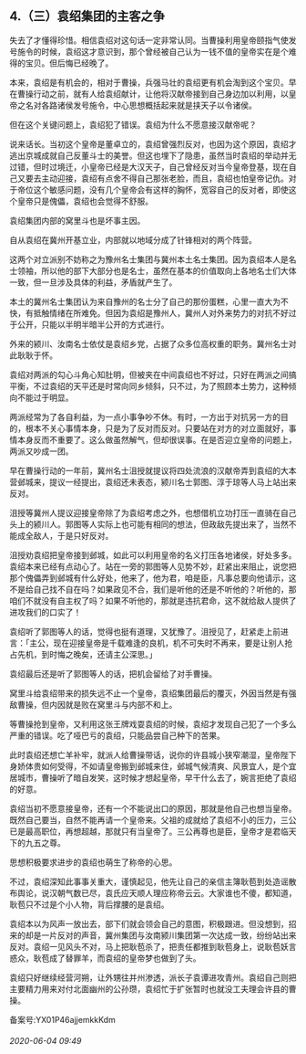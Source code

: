 ## 4.（三）袁绍集团的主客之争
失去了才懂得珍惜。相信袁绍对这句话一定非常认同。当曹操利用皇帝颐指气使发号施令的时候，袁绍这才意识到，那个曾经被自己认为一钱不值的皇帝实在是个难得的宝贝。但后悔已经晚了。



本来，袁绍是有机会的，相对于曹操，兵强马壮的袁绍更有机会淘到这个宝贝。早在曹操行动之前，就有人给袁绍献计，让他将汉献帝接到自己身边加以利用，以皇帝之名对各路诸侯发号施令，中心思想概括起来就是挟天子以令诸侯。



但在这个关键问题上，袁绍犯了错误。袁绍为什么不愿意接汉献帝呢？



说来话长。当初这个皇帝是董卓立的，袁绍曾强烈反对，也因为这个原因，袁绍才逃出京城成就自己反董斗士的美誉。但这也埋下了隐患，虽然当时袁绍的举动并无过错，但时过境迁，小皇帝已经是大汉天子，自己曾经反对当今皇帝登基，现在自己又要去主动迎接，袁绍有点舍不得自己那张老脸，而且，袁绍也怕皇帝记仇。对于帝位这个敏感问题，没有几个皇帝会有这样的胸怀，宽容自己的反对者，即使这个皇帝只是傀儡，袁绍也会觉得不舒服。



袁绍集团内部的窝里斗也是坏事主因。



自从袁绍在冀州开基立业，内部就以地域分成了针锋相对的两个阵营。



这两个对立派别不妨称之为豫州名士集团与冀州本土名士集团。因为袁绍本人是名士领袖，所以他的部下大部分也是名士，虽然在基本的价值取向上各地名士们大体一致，但一旦涉及具体的利益，矛盾就产生了。



本土的冀州名士集团认为来自豫州的名士分了自己的那份蛋糕，心里一直大为不快，有抵触情绪在所难免。但因为袁绍是豫州人，冀州人对外来势力的对抗不好过于公开，只能以半明半暗半公开的方式进行。



外来的颍川、汝南名士依仗是袁绍乡党，占据了众多位高权重的职务。冀州名士对此耿耿于怀。



袁绍对两派的勾心斗角心知肚明，但被夹在中间袁绍也不好过，只好在两派之间搞平衡，不过袁绍的天平还是时常向同乡倾斜，只不过，为了照顾本土势力，这种倾向不能过于明显。



两派经常为了各自利益，为一点小事争吵不休。有时，一方出于对抗另一方的目的，根本不关心事情本身，只是为了反对而反对。只要站在对方的对立面就好，事情本身反而不重要了。这么做虽然解气，但却很误事。在是否迎立皇帝的问题上，两派又吵成一团。



早在曹操行动的一年前，冀州名士沮授就提议将四处流浪的汉献帝弄到袁绍的大本营邺城来，提议一经提出，袁绍还未表态，颍川名士郭图、淳于琼等人马上站出来反对。



沮授等冀州人提议迎接皇帝除了为袁绍考虑之外，也想借机立功打压一直骑在自己头上的颍川人。郭图等人实际上也可能有相同的想法，但政敌先提出来了，当然不能成全敌人，于是只好反对。



沮授劝袁绍把皇帝接到邺城，如此可以利用皇帝的名义打压各地诸侯，好处多多。袁绍本来已经有点动心了。站在一旁的郭图等人见势不妙，赶紧出来阻止，说您把那个傀儡弄到邺城有什么好处，他来了，他为君，咱是臣，凡事总要向他请示，这不是给自己找不自在吗？如果政见不合，我们是听他的还是不听他的？听他的，那咱们不就没有自主权了吗？如果不听他的，那就是违抗君命，这不就给敌人提供了进攻我们的口实了！



袁绍听了郭图等人的话，觉得也挺有道理，又犹豫了。沮授见了，赶紧走上前进言：「主公，现在迎接皇帝是千载难逢的良机，机不可失时不再来，要是让别人抢占先机，到时悔之晚矣，还请主公深思。」



袁绍最后还是听了郭图等人的话，把机会留给了对手曹操。



窝里斗给袁绍带来的损失远不止一个皇帝，袁绍集团最后的覆灭，外因当然是有强敌曹操，但内因就是败在窝里斗与内部不和上。



等曹操抢到皇帝，又利用这张王牌戏耍袁绍的时候，袁绍才发现自己犯了一个多么严重的错误。吃了哑巴亏的袁绍，只能品尝自己种下的苦果。



此时袁绍还想亡羊补牢，就派人给曹操带话，说你的许县城小狭窄潮湿，皇帝陛下身娇体贵如何受得，不如请皇帝搬到邺城来住，邺城气候清爽、风景宜人，是个宜居城市，曹操听了暗自发笑，这时候才想起皇帝，早干什么去了，婉言拒绝了袁绍的好意。



袁绍当初不愿意接皇帝，还有一个不能说出口的原因，那就是他自己也想当皇帝。既然自己要当，自然不能再请一个皇帝来。父祖的成就给了袁绍不小的压力，三公已是最高职位，再想超越，那就只有当皇帝了。三公再尊也是臣，皇帝才是君临天下的九五之尊。



思想积极要求进步的袁绍也萌生了称帝的心思。



不过，袁绍深知此事事关重大，谨慎起见，他先让自己的亲信主簿耿苞到处造谣散布舆论，说汉朝气数已尽，袁氏应天顺人理应称帝云云。大家谁也不傻，都知道，耿苞只不过是个小人物，背后撑腰的是袁绍。



袁绍本以为风声一放出去，部下们就会领会自己的意图，积极跟进。但没想到，招来的却是一片反对的声音，冀州集团与汝南颍川集团第一次达成一致，纷纷站出来反对。袁绍一见风头不对，马上把耿苞杀了，把责任都推到耿苞身上，说耿苞妖言惑众，耿苞成了替罪羊，而袁绍的皇帝梦也做到了头。



袁绍只好继续经营河朔，让外甥往并州渗透，派长子袁谭进攻青州。袁绍自己则把主要精力用来对付北面幽州的公孙瓒，袁绍忙于扩张暂时也就没工夫理会许县的曹操。



备案号:YX01P46ajjemkkKdm


###### 2020-06-04 09:49
